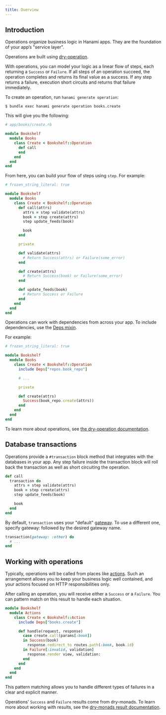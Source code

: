 ```yaml
---
title: Overview
---
```


## Introduction

Operations organize business logic in Hanami apps. They are the foundation of your app’s "service layer".

Operations are built using [dry-operation](https://dry-rb.org/gems/dry-operation/1.0/).

With operations, you can model your logic as a linear flow of steps, each returning a `Success` or `Failure`. If all steps of an operation succeed, the operation completes and returns its final value as a success. If any step returns a failure, execution short circuits and returns that failure immediately.

To create an operation, run `hanami generate operation`:

```shell
$ bundle exec hanami generate operation books.create
```

This will give you the following:

```ruby
# app/books/create.rb

module Bookshelf
  module Books
    class Create < Bookshelf::Operation
      def call
      end
    end
  end
end
```

From here, you can build your flow of steps using `step`. For example:

```ruby
# frozen_string_literal: true

module Bookshelf
  module Books
    class Create < Bookshelf::Operation
      def call(attrs)
        attrs = step validate(attrs)
        book = step create(attrs)
        step update_feeds(book)

        book
      end

      private

      def validate(attrs)
        # Return Success(attrs) or Failure(some_error)
      end

      def create(attrs)
        # Return Success(book) or Failure(some_error)
      end

      def update_feeds(book)
        # Return Success or Failure
      end
    end
  end
end
```

Operations can work with dependencies from across your app. To include dependencies, use the [Deps mixin](//guide/app/container-and-components#injecting-dependencies-via-deps).

For example:

```ruby
# frozen_string_literal: true

module Bookshelf
  module Books
    class Create < Bookshelf::Operation
      include Deps["repos.book_repo"]

      # ...

      private

      def create(attrs)
        Success(book_repo.create(attrs))
      end
    end
  end
end
```

To learn more about operations, see [the dry-operation documentation](https://dry-rb.org/gems/dry-operation/1.0/).

## Database transactions

Operations provide a `#transaction` block method that integrates with the databases in your app. Any step failure inside the transaction block will roll back the transaction as well as short circuiting the operation.

```ruby
def call
  transaction do
    attrs = step validate(attrs)
    book = step create(attrs)
    step update_feeds(book)

    book
  end
end
```

By default, `transaction` uses your "default" [gateway](//guide/database/configuration#gateway-configuration). To use a different one, specify gateway: followed by the desired gateway name.

```ruby
transaction(gateway: :other) do
  # ...
end
```

## Working with operations

Typically, operations will be called from places like [actions](//guide/actions). Such an arrangement allows you to keep your business logic well contained, and your actions focused on HTTP responsibilities only.

After calling an operation, you will receive either a `Success` or a `Failure`. You can pattern match on this result to handle each situation.

```ruby
module Bookshelf
  module Actions
    class Create < Bookshelf::Action
      include Deps["books.create"]

      def handle(request, response)
        case create.call(params[:book])
        in Success(book)
          response.redirect_to routes.path(:book, book.id)
        in Failure[:invalid, validation]
          response.render view, validation:
        end
      end
    end
  end
end
```

This pattern matching allows you to handle different types of failures in a clear and explicit manner.

Operations' `Success` and `Failure` results come from dry-monads. To learn more about working with results, see the [dry-monads result documentation](https://dry-rb.org/gems/dry-monads/1.6/result/).
